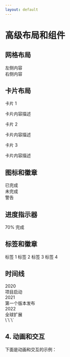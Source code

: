 ```yaml
---
layout: default
---
```


# 高级布局和组件

## 网格布局

<div class="grid grid-cols-2 gap-4">
  <div class="bg-blue-100 p-4 rounded">
    左侧内容
  </div>
  <div class="bg-green-100 p-4 rounded">
    右侧内容
  </div>
</div>

## 卡片布局

<div class="grid grid-cols-3 gap-4 mt-6">
  <div v-click class="bg-white dark:bg-gray-800 p-4 rounded-lg shadow">
    <div class="text-xl font-bold mb-2">卡片 1</div>
    <p>卡片内容描述</p>
  </div>
  <div v-click class="bg-white dark:bg-gray-800 p-4 rounded-lg shadow">
    <div class="text-xl font-bold mb-2">卡片 2</div>
    <p>卡片内容描述</p>
  </div>
  <div v-click class="bg-white dark:bg-gray-800 p-4 rounded-lg shadow">
    <div class="text-xl font-bold mb-2">卡片 3</div>
    <p>卡片内容描述</p>
  </div>
</div>

## 图标和徽章

<div class="flex space-x-4 mt-6">
  <div class="flex items-center">
    <carbon:checkmark-filled class="text-green-500 mr-2" />
    <span>已完成</span>
  </div>
  <div class="flex items-center">
    <carbon:close-filled class="text-red-500 mr-2" />
    <span>未完成</span>
  </div>
  <div class="flex items-center">
    <carbon:warning-filled class="text-yellow-500 mr-2" />
    <span>警告</span>
  </div>
</div>

## 进度指示器

<div class="w-full bg-gray-200 rounded-full h-4 mt-6">
  <div class="bg-blue-600 h-4 rounded-full" style="width: 70%"></div>
</div>
<div class="text-center mt-2">70% 完成</div>

## 标签和徽章

<div class="flex flex-wrap gap-2 mt-6">
  <span class="px-2 py-1 bg-blue-100 text-blue-800 rounded">标签 1</span>
  <span class="px-2 py-1 bg-green-100 text-green-800 rounded">标签 2</span>
  <span class="px-2 py-1 bg-red-100 text-red-800 rounded">标签 3</span>
  <span class="px-2 py-1 bg-yellow-100 text-yellow-800 rounded">标签 4</span>
</div>

## 时间线

<div class="mt-6 space-y-4">
  <div v-click class="flex">
    <div class="flex flex-col items-center mr-4">
      <div class="w-4 h-4 bg-blue-500 rounded-full"></div>
      <div class="h-full w-0.5 bg-blue-500"></div>
    </div>
    <div>
      <div class="font-bold">2020</div>
      <div>项目启动</div>
    </div>
  </div>
  <div v-click class="flex">
    <div class="flex flex-col items-center mr-4">
      <div class="w-4 h-4 bg-blue-500 rounded-full"></div>
      <div class="h-full w-0.5 bg-blue-500"></div>
    </div>
    <div>
      <div class="font-bold">2021</div>
      <div>第一个版本发布</div>
    </div>
  </div>
  <div v-click class="flex">
    <div class="flex flex-col items-center mr-4">
      <div class="w-4 h-4 bg-blue-500 rounded-full"></div>
    </div>
    <div>
      <div class="font-bold">2022</div>
      <div>全球扩展</div>
    </div>
  </div>
</div>
\`\`\`

## 4. 动画和交互

下面是动画和交互的示例：
